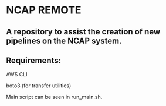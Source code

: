 # NCAP REMOTE
## A repository to assist the creation of new pipelines on the NCAP system. 

## Requirements: 
AWS CLI

boto3 (for transfer utilities)

Main script can be seen in run_main.sh. 

